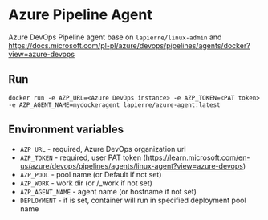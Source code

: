 # Azure Pipeline Agent 

Azure DevOps Pipeline agent base on `lapierre/linux-admin` and https://docs.microsoft.com/pl-pl/azure/devops/pipelines/agents/docker?view=azure-devops

## Run

````shell
docker run -e AZP_URL=<Azure DevOps instance> -e AZP_TOKEN=<PAT token> -e AZP_AGENT_NAME=mydockeragent lapierre/azure-agent:latest
````

## Environment variables

- `AZP_URL` - required, Azure DevOps organization url 
- `AZP_TOKEN` - required, user PAT token (https://learn.microsoft.com/en-us/azure/devops/pipelines/agents/linux-agent?view=azure-devops)
- `AZP_POOL` - pool name (or Default if not set)
- `AZP_WORK` - work dir (or /_work if not set)
- `AZP_AGENT_NAME` - agent name (or hostname if not set)
- `DEPLOYMENT` - if is set, container will run in specified deployment pool name 
